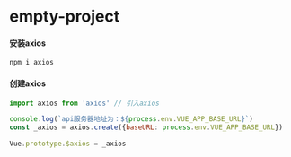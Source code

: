 # empty-project
#### 安装axios
```shell script
npm i axios
```

#### 创建axios
```js
import axios from 'axios' // 引入axios

console.log(`api服务器地址为：${process.env.VUE_APP_BASE_URL}`)
const _axios = axios.create({baseURL: process.env.VUE_APP_BASE_URL})

Vue.prototype.$axios = _axios
```
